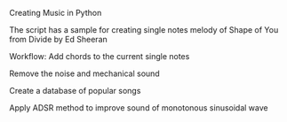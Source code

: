 Creating Music in Python

The script has a sample for creating single notes melody of Shape of You from Divide by Ed Sheeran

Workflow:
Add chords to the current single notes

Remove the noise and mechanical sound

Create a database of popular songs

Apply ADSR method to improve sound of monotonous sinusoidal wave

